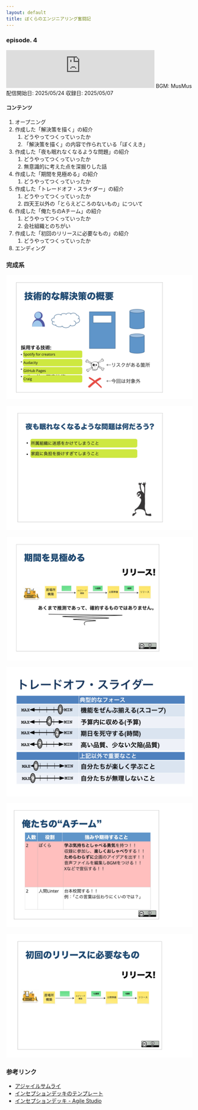 ```yaml
---
layout: default
title: ぼくらのエンジニアリング奮闘記
---
```


### episode. 4
<iframe src="https://creators.spotify.com/pod/show/572ili2aiig/embed/episodes/episode-4---A-e339ri2/a-abv99o4" height="102px" width="400px" frameborder="0" scrolling="no"></iframe>
BGM: MusMus  
配信開始日: 2025/05/24  
収録日: 2025/05/07

#### コンテンツ
1. オープニング
2. 作成した「解決策を描く」の紹介
   1. どうやってつくっていったか
   2. 「解決策を描く」の内容で作られている「ぼくえき」
3. 作成した「夜も眠れなくなるような問題」の紹介
   1. どうやってつくっていったか
   2. 無意識的に考えた点を深掘りした話
4. 作成した「期間を見極める」の紹介
   1. どうやってつくっていったか
5. 作成した「トレードオフ・スライダー」の紹介
   1. どうやってつくっていったか
   2. 四天王以外の「とらえどころのないもの」について
6. 作成した「俺たちのAチーム」の紹介
   1. どうやってつくっていったか
   2. 会社組織とのちがい
7. 作成した「初回のリリースに必要なもの」の紹介
   1. どうやってつくっていったか
8. エンディング

### 完成系

![完成系](./fixed_show_the_solution.png)

![完成系](./fixed_ask_what_keeps_us_up_at_night.png)

![完成系](./fixed_size_it_up.png)

![完成系](./fixed_trade_off_sliders.png)

![完成系](./fixed_we_are_A_team.png)

![完成系](./fixed_the_first_release.png)

### 参考リンク
- [アジャイルサムライ](https://shop.ohmsha.co.jp/shopdetail/000000001901/)
- [インセプションデッキのテンプレート](https://github.com/agile-samurai-ja/support)
- [インセプションデッキ - Agile Studio](https://www.agile-studio.jp/post/apm-inception-deck)
